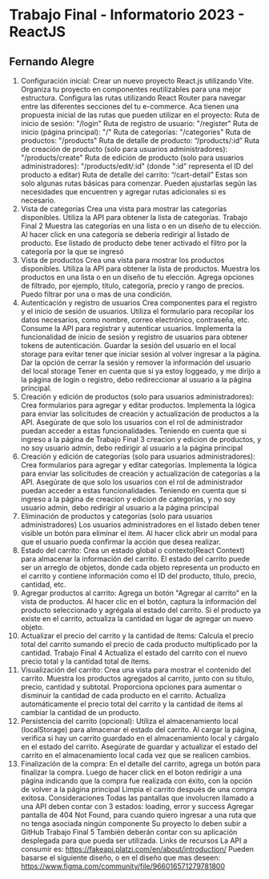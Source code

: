# Trabajo Final - Informatorio 2023 - ReactJS
## Fernando Alegre

1. Configuración inicial:
Crear un nuevo proyecto React.js utilizando Vite.
Organiza tu proyecto en componentes reutilizables para una mejor estructura.
Configura las rutas utilizando React Router para navegar entre las diferentes
secciones del tu e-commerce.
Aca tienen una propuesta inicial de las rutas que pueden utilizar en el proyecto:
Ruta de inicio de sesión: "/login"
Ruta de registro de usuario: "/register"
Ruta de inicio (página principal): "/"
Ruta de categorías: "/categories"
Ruta de productos: "/products"
Ruta de detalle de producto: “/products/:id”
Ruta de creación de producto (solo para usuarios administradores):
"/products/create"
Ruta de edición de producto (solo para usuarios administradores):
"/products/edit/:id" (donde ":id" representa el ID del producto a editar)
Ruta de detalle del carrito: “/cart-detail”
Estas son solo algunas rutas básicas para comenzar. Pueden ajustarlas según las
necesidades que encuentren y agregar rutas adicionales si es necesario.
2. Vista de categorías
Crea una vista para mostrar las categorías disponibles.
Utiliza la API para obtener la lista de categorías.
Trabajo Final
2
Muestra las categorías en una lista o en un diseño de tu elección.
Al hacer click en una categoría se debería redirigir al listado de producto. Ese
listado de producto debe tener activado el filtro por la categoría por la que se
ingresó
3. Vista de productos
Crea una vista para mostrar los productos disponibles.
Utiliza la API para obtener la lista de productos.
Muestra los productos en una lista o en un diseño de tu elección.
Agrega opciones de filtrado, por ejemplo, título, categoría, precio y rango de
precios. Puedo filtrar por una o mas de una condición.
4. Autenticación y registro de usuarios
Crea componentes para el registro y el inicio de sesión de usuarios.
Utiliza el formulario para recopilar los datos necesarios, como nombre, correo
electrónico, contraseña, etc.
Consume la API para registrar y autenticar usuarios.
Implementa la funcionalidad de inicio de sesión y registro de usuarios para
obtener tokens de autenticación.
Guardar la sesión del usuario en el local storage para evitar tener que iniciar
sesión al volver ingresar a la página. Dar la opción de cerrar la sesión y
remover la información del usuario del local storage
Tener en cuenta que si ya estoy loggeado, y me dirijo a la página de login o
registro, debo redireccionar al usuario a la página principal.
5. Creación y edición de productos (solo para usuarios administradores):
Crea formularios para agregar y editar productos.
Implementa la lógica para enviar las solicitudes de creación y actualización de
productos a la API.
Asegúrate de que solo los usuarios con el rol de administrador puedan acceder
a estas funcionalidades. Teniendo en cuenta que si ingreso a la página de
Trabajo Final
3
creacion y edicion de productos, y no soy usuario admin, debo redirigir al
usuario a la página principal
6. Creación y edición de categorías (solo para usuarios administradores):
Crea formularios para agregar y editar categorías.
Implementa la lógica para enviar las solicitudes de creación y actualización de
categorías a la API.
Asegúrate de que solo los usuarios con el rol de administrador puedan acceder
a estas funcionalidades. Teniendo en cuenta que si ingreso a la página de
creacion y edicion de categorías, y no soy usuario admin, debo redirigir al
usuario a la página principal
7. Eliminación de productos y categorías (solo para usuarios administradores)
Los usuarios administradores en el listado deben tener visible un botón para
eliminar el item. Al hacer click abrir un modal para que el usuario pueda
confirmar la acción que desea realizar.
8. Estado del carrito:
Crea un estado global o contexto(React Context) para almacenar la
información del carrito.
El estado del carrito puede ser un arreglo de objetos, donde cada objeto
representa un producto en el carrito y contiene información como el ID del
producto, título, precio, cantidad, etc.
9. Agregar productos al carrito:
Agrega un botón "Agregar al carrito" en la vista de productos.
Al hacer clic en el botón, captura la información del producto seleccionado y
agrégala al estado del carrito.
Si el producto ya existe en el carrito, actualiza la cantidad en lugar de agregar
un nuevo objeto.
10. Actualizar el precio del carrito y la cantidad de ítems:
Calcula el precio total del carrito sumando el precio de cada producto
multiplicado por la cantidad.
Trabajo Final
4
Actualiza el estado del carrito con el nuevo precio total y la cantidad total de
ítems.
11. Visualización del carrito:
Crea una vista para mostrar el contenido del carrito.
Muestra los productos agregados al carrito, junto con su título, precio, cantidad
y subtotal.
Proporciona opciones para aumentar o disminuir la cantidad de cada producto
en el carrito.
Actualiza automáticamente el precio total del carrito y la cantidad de ítems al
cambiar la cantidad de un producto.
12. Persistencia del carrito (opcional):
Utiliza el almacenamiento local (localStorage) para almacenar el estado del
carrito.
Al cargar la página, verifica si hay un carrito guardado en el almacenamiento
local y cárgalo en el estado del carrito.
Asegúrate de guardar y actualizar el estado del carrito en el almacenamiento
local cada vez que se realicen cambios.
13. Finalización de la compra:
En el detalle del carrito, agrega un botón para finalizar la compra. Luego de
hacer click en el boton redirigir a una página indicando que la compra fue
realizada con éxito, con la opción de volver a la página principal
Limpia el carrito después de una compra exitosa.
Consideraciones
Todas las pantallas que involucren llamado a una API deben contar con 3 estados:
loading, error y success
Agregar pantalla de 404 Not Found, para cuando quiero ingresar a una ruta que no
tenga asociada ningún componente
Su proyecto lo deben subir a GitHub
Trabajo Final
5
También deberán contar con su aplicación desplegada para que pueda ser
utilizada.
Links de recursos
La API a consumir es: https://fakeapi.platzi.com/en/about/introduction/
Pueden basarse el siguiente diseño, o en el diseño que mas deseen:
https://www.figma.com/community/file/966016571279781800
